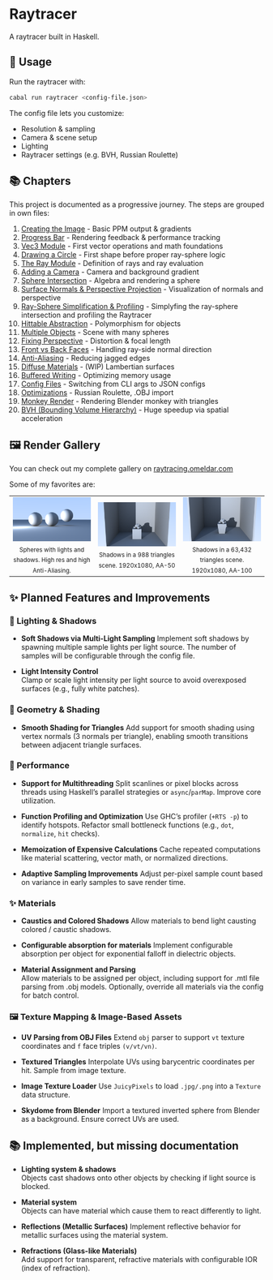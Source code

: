 # Raytracer

A raytracer built in Haskell.

## 🚀 Usage

Run the raytracer with:

```bash
cabal run raytracer <config-file.json>
```

The config file lets you customize:

- Resolution & sampling
- Camera & scene setup
- Lighting
- Raytracer settings (e.g. BVH, Russian Roulette)

## 📚 Chapters

This project is documented as a progressive journey. The steps are grouped in own files:

1. [Creating the Image](./docs/01_image.md) - Basic PPM output & gradients
2. [Progress Bar](./docs/02_progress_bar.md) - Rendering feedback & performance tracking
3. [Vec3 Module](./docs/03_vec3.md) - First vector operations and math foundations
4. [Drawing a Circle](./docs/04_circle.md) - First shape before proper ray-sphere logic
5. [The Ray Module](./docs/05_ray.md) - Definition of rays and ray evaluation
6. [Adding a Camera](./docs/06_camera.md) - Camera and background gradient
7. [Sphere Intersection](./docs/07_sphere.md) - Algebra and rendering a sphere
8. [Surface Normals & Perspective Projection](./docs/08_normals_and_perspective.md) - Visualization of normals and perspective
9. [Ray-Sphere Simplification & Profiling](./docs/09_simplifications_and_profiling.md) - Simplyfing the ray-sphere intersection and profiling the Raytracer
10. [Hittable Abstraction](./docs/10_hittable_abstraction.md) - Polymorphism for objects
11. [Multiple Objects](./docs/11_multiple_objects.md) - Scene with many spheres
12. [Fixing Perspective](./docs/12_fixing_perspective.md) - Distortion & focal length
13. [Front vs Back Faces](./docs/13_front_vs_backfaces.md) - Handling ray-side normal direction
14. [Anti-Aliasing](./docs/14_anti_aliasing.md) - Reducing jagged edges
15. [Diffuse Materials](./docs/15_diffuse_materials.md) - (WIP) Lambertian surfaces
16. [Buffered Writing](./docs/16_buffered_writing.md) - Optimizing memory usage
17. [Config Files](./docs/17_config_files.md) - Switching from CLI args to JSON configs
18. [Optimizations](./docs/18_optimizations.md) - Russian Roulette, .OBJ import
19. [Monkey Render](./docs/19_monkey_render.md) - Rendering Blender monkey with triangles
20. [BVH (Bounding Volume Hierarchy)](./docs/20_bvh.md) - Huge speedup via spatial acceleration

## 🖼️ Render Gallery

You can check out my complete gallery on [raytracing.omeldar.com](https://raytracing.omeldar.com)

Some of my favorites are:

<div align="center">

<table>
  <tr>
    <td align="center" width="33%">
      <img src="./docs/media/renders/20250313-175001.png" alt="Spheres, Lights, Shadows" width="100%"/><br/>
      <sub>Spheres with lights and shadows. High res and high Anti-Aliasing.</sub>
    </td>
    <td align="center" width="33%">
      <img src="./docs/media/other/complicated_scene.png" alt="988 triangles scene" width="100%"/><br/>
      <sub>Shadows in a 988 triangles scene. 1920x1080, AA-50</sub>
    </td>
    <td align="center" width="33%">
      <img src="./docs/media/other/complex_monkey.png" alt="63k triangles scene" width="100%"/><br/>
      <sub>Shadows in a 63,432 triangles scene. 1920x1080, AA-100</sub>
    </td>
  </tr>
</table>

</div>

## ✨ Planned Features and Improvements

### 🌆 Lighting & Shadows

- **Soft Shadows via Multi-Light Sampling**
  Implement soft shadows by spawning multiple sample lights per light source. The number of samples will be configurable through the config file.

- **Light Intensity Control**  
  Clamp or scale light intensity per light source to avoid overexposed surfaces (e.g., fully white patches).

### 🔷 Geometry & Shading

- **Smooth Shading for Triangles**
  Add support for smooth shading using vertex normals (3 normals per triangle), enabling smooth transitions between adjacent triangle surfaces.

### 🚀 Performance

- **Support for Multithreading**
  Split scanlines or pixel blocks across threads using Haskell’s parallel strategies or `async`/`parMap`. Improve core utilization.

- **Function Profiling and Optimization**
  Use GHC’s profiler (`+RTS -p`) to identify hotspots. Refactor small bottleneck functions (e.g., `dot`, `normalize`, `hit` checks).

- **Memoization of Expensive Calculations**
  Cache repeated computations like material scattering, vector math, or normalized directions.

- **Adaptive Sampling Improvements**
  Adjust per-pixel sample count based on variance in early samples to save render time.

### ✨ Materials

- **Caustics and Colored Shadows**
  Allow materials to bend light causting colored / caustic shadows.

- **Configurable absorption for materials**
  Implement configurable absorption per object for exponential falloff in dielectric objects.

- **Material Assignment and Parsing**  
  Allow materials to be assigned per object, including support for .mtl file parsing from .obj models. Optionally, override all materials via the config for batch control.

### 🖼️ Texture Mapping & Image-Based Assets

- **UV Parsing from OBJ Files**
  Extend `obj` parser to support `vt` texture coordinates and `f` face triples `(v/vt/vn)`.

- **Textured Triangles**
  Interpolate UVs using barycentric coordinates per hit. Sample from image texture.

- **Image Texture Loader**
  Use `JuicyPixels` to load `.jpg/.png` into a `Texture` data structure.

- **Skydome from Blender**
  Import a textured inverted sphere from Blender as a background. Ensure correct UVs are used.

## 📚 Implemented, but missing documentation

- **Lighting system & shadows**  
  Objects cast shadows onto other objects by checking if light source is blocked.

- **Material system**  
  Objects can have material which cause them to react differently to light.

- **Reflections (Metallic Surfaces)**
  Implement reflective behavior for metallic surfaces using the material system.

- **Refractions (Glass-like Materials)**  
  Add support for transparent, refractive materials with configurable IOR (index of refraction).